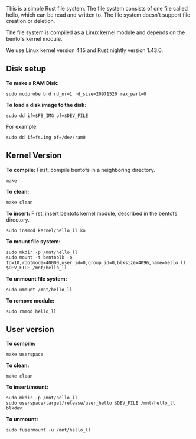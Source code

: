 This is a simple Rust file system. The file system consists of one file called hello, which can
be read and written to. The file system doesn't support file creation or deletion.

The file system is compiled as a Linux kernel module and depends on the
bentofs kernel module.

We use Linux kernel version 4.15 and Rust nightly version 1.43.0.

## Disk setup
**To make a RAM Disk:**
```
sudo modprobe brd rd_nr=1 rd_size=20971520 max_part=0
```

**To load a disk image to the disk:**
```
sudo dd if=$FS_IMG of=$DEV_FILE
```
For example:
```
sudo dd if=fs.img of=/dev/ram0
``` 

## Kernel Version
**To compile:**
First, compile bentofs in a neighboring directory.
```
make
```

**To clean:**
```
make clean
```

**To insert:**
First, insert bentofs kernel module, described in the bentofs directory.
```
sudo insmod kernel/hello_ll.ko
```

**To mount file system:**
```
sudo mkdir -p /mnt/hello_ll
sudo mount -t bentoblk -o fd=10,rootmode=40000,user_id=0,group_id=0,blksize=4096,name=hello_ll $DEV_FILE /mnt/hello_ll
```

**To unmount file system:**
```
sudo umount /mnt/hello_ll
```

**To remove module:**
```
sudo rmmod hello_ll
```

## User version
**To compile:**
```
make userspace
```

**To clean:**
```
make clean
```

**To insert/mount:**
```
sudo mkdir -p /mnt/hello_ll
sudo userspace/target/release/user_hello $DEV_FILE /mnt/hello_ll blkdev
```

**To unmount:**
```
sudo fusermount -u /mnt/hello_ll
```
